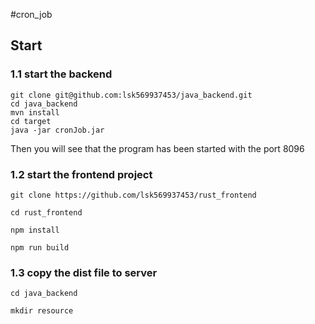 #cron_job
## Start
### 1.1 start the backend
```
git clone git@github.com:lsk569937453/java_backend.git
cd java_backend
mvn install
cd target 
java -jar cronJob.jar

```
Then you will see that the program has been started with the port 8096

### 1.2 start the frontend project
```
git clone https://github.com/lsk569937453/rust_frontend

cd rust_frontend

npm install

npm run build
```

### 1.3 copy the dist file to server
```
cd java_backend

mkdir resource
``` 